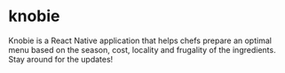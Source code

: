 # knobie

Knobie is a React Native application that helps chefs prepare an optimal menu based on the season, cost, locality and frugality of the ingredients. Stay around for the updates!
